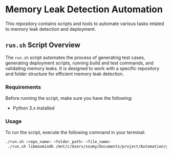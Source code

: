 # Memory Leak Detection Automation

This repository contains scripts and tools to automate various tasks related to memory leak detection and deployment.

## `run.sh` Script Overview

The `run.sh` script automates the process of generating test cases, generating deployment scripts, running build and test commands, and validating memory leaks. It is designed to work with a specific repository and folder structure for efficient memory leak detection.

### Requirements

Before running the script, make sure you have the following:

- Python 3.x installed


### Usage

To run the script, execute the following command in your terminal:

```bash
./run.sh <repo_name> <folder_path> <file_name>
 ./run.sh libmaxmindb /mnt/c/Users/soumy/Documents/project/Automation/git_repos/libmaxminddb src/maxminddb.c

